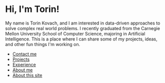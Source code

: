 # Hi, I'm Torin!
My name is Torin Kovach, and I am interested in data-driven approaches to solve complex real world problems. I recently graduated from the Carnegie Mellon University School of Computer Science, majoring in Artificial Intelligence. This is a place where I can share some of my projects, ideas, and other fun things I'm working on. 
* [Contact me](contact.html)
* [Projects](projects.html)
* [Experience](experience.html)
* [About me](about-me.html)
* [About this site](about-site.html)

<!--stackedit_data:
eyJoaXN0b3J5IjpbMTIzMDM2MjE4MSwxNTY4MjM1MDQwLC01MD
I1ODY4NDYsLTIwNjk2NjczNzcsMTM1NDgyNTQ0LC03MzM3NDcy
MTZdfQ==
-->